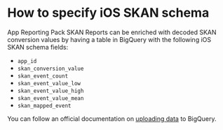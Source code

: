 # How to specify iOS SKAN schema

App Reporting Pack SKAN Reports can be enriched with decoded SKAN conversion values by
having a table in BigQuery with the following iOS SKAN schema fields:

* `app_id`
* `skan_conversion_value`
* `skan_event_count`
* `skan_event_value_low`
* `skan_event_value_high`
* `skan_event_value_mean`
* `skan_mapped_event`

You can follow an official documentation on [uploading data](https://cloud.google.com/bigquery/docs/loading-data-cloud-storage-csv#loading_csv_data_into_a_table) to BigQuery.
